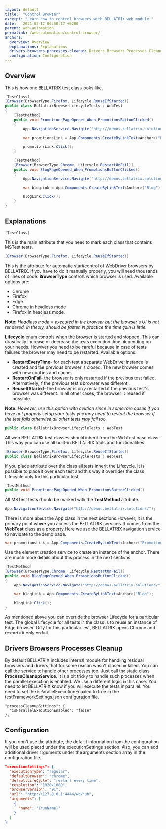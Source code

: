 ```yaml
---
layout: default
title:  "Control Browser"
excerpt: "Learn how to control browsers with BELLATRIX web module."
date:   2021-02-12 06:50:17 +0200
parent: web-automation
permalink: /web-automation/control-browser/
anchors:
  overview: Overview
  explanations: Explanations
  drivers-browsers-processes-cleanup: Drivers Browsers Processes Cleanup
  configuration: Configuration
---
```

Overview
--------

This is how one BELLATRIX test class looks like.
```csharp
[TestClass]
[Browser(BrowserType.Firefox, Lifecycle.ReuseIfStarted)]
public class BellatrixBrowserLifecycleTests : WebTest
{
    [TestMethod]
    public void PromotionsPageOpened_When_PromotionsButtonClicked()
    {
        App.NavigationService.Navigate("http://demos.bellatrix.solutions/");

        var promotionsLink = App.Components.CreateByLinkText<Anchor>("Promotions");

        promotionsLink.Click();
    }

    [TestMethod]
    [Browser(BrowserType.Chrome, Lifecycle.RestartOnFail)]
    public void BlogPageOpened_When_PromotionsButtonClicked()
    {
        App.NavigationService.Navigate("http://demos.bellatrix.solutions/");

        var blogLink = App.Components.CreateByLinkText<Anchor>("Blog");

        blogLink.Click();
    }
}
```

Explanations
------------
```csharp
[TestClass]
```
This is the main attribute that you need to mark each class that contains MSTest tests.
```csharp
[Browser(BrowserType.Firefox, Lifecycle.ReuseIfStarted)]
```
This is the attribute for automatic start/control of WebDriver browsers by BELLATRIX. If you have to do it manually properly, you will need thousands of lines of code. 
**BrowserType** controls which browser is used. Available options are:
- Chrome
- Firefox
- Edge
- Chrome in headless mode
- Firefox in headless mode.

**Note**: *Headless mode = executed in the browser but the browser's UI is not rendered, in theory, should be faster. In practice the time gain is little.*

**Lifecycle** enum controls when the browser is started and stopped. This can drastically increase or decrease the tests execution time, depending on your needs. However you need to be careful because in case of tests failures the browser may need to be restarted.
Available options:
- **RestartEveryTime**- for each test a separate WebDriver instance is created and the previous browser is closed. The new browser comes with new cookies and cache.
- **RestartOnFail**- the browser is only restarted if the previous test failed. Alternatively, if the previous test's browser was different.
- **ReuseIfStarted**- the browser is only restarted if the previous test's browser was different. In all other cases, the browser is reused if possible.

**Note**: *However, use this option with caution since in some rare cases if you have not properly setup your tests you may need to restart the browser if the test fails otherwise all other tests may fail too.*

```csharp
public class BellatrixBrowserLifecycleTests : WebTest
```
All web BELLATRIX test classes should inherit from the WebTest base class. This way you can use all built-in BELLATRIX tools and functionalities.
```csharp
[Browser(BrowserType.Firefox, Lifecycle.ReuseIfStarted)]
public class BellatrixBrowserLifecycleTests : WebTest
```
If you place attribute over the class all tests inherit the Lifecycle. It is possible to place it over each test and this way it overrides the class Lifecycle only for this particular test.
```csharp
[TestMethod]
public void PromotionsPageOpened_When_PromotionsButtonClicked()
```
All MSTest tests should be marked with the **TestMethod** attribute.
```csharp
App.NavigationService.Navigate("http://demos.bellatrix.solutions/");
```
There is more about the App class in the next sections.However, it is the primary point where you access the BELLATRIX services. It comes from the **WebTest** class as a property.Here we use the BELLATRIX navigation service to navigate to the demo page.
```csharp
var promotionsLink = App.Components.CreateByLinkText<Anchor>("Promotions");
```
Use the element creation service to create an instance of the anchor. There are much more details about this process in the next sections.
```csharp
[TestMethod]
[Browser(BrowserType.Chrome, Lifecycle.RestartOnFail)]
public void BlogPageOpened_When_PromotionsButtonClicked()
{
    App.NavigationService.Navigate("http://demos.bellatrix.solutions/");

    var blogLink = App.Components.CreateByLinkText<Anchor>("Blog");

    blogLink.Click();
}
```
As mentioned above you can override the browser Lifecycle for a particular test. The global Lifecycle for all tests in the class is to reuse an instance of Edge browser. Only for this particular test, BELLATRIX opens Chrome and restarts it only on fail.

Drivers Browsers Processes Cleanup
------------
By default BELLATRIX includes internal module for handling residual browsers and drivers that for some reason wasn't closed or killed. You can call the service to handle other processes too. Just call the static class **ProcessCleanupService**.
It is a bit tricky to handle such processes when the parallel execution is enabled. We use a different logic in this case. You need to let BELLATRIX know if you will execute the tests in parallel. You need to set the isParallelExecutionEnabled to true in the testFrameworkSettings.json configuration file.
```
"processCleanupSettings": {
  "isParallelExecutionEnabled": "false"
},
```

Configuration
------------
If you don't use the attribute, the default information from the configuration will be used placed under the executionSettings section. Also, you can add additional driver arguments under the arguments section array in the configuration file.
```json
"executionSettings": {
  "executionType": "regular",
  "defaultBrowser": "chrome",
  "defaultLifeCycle": "restart every time",
  "resolution": "1920x1080",
  "browserVersion": "91",
  "url": "http://127.0.0.1:4444/wd/hub",
  "arguments": [
    {
      "name": "{runName}"
    }
  ]
}
```
